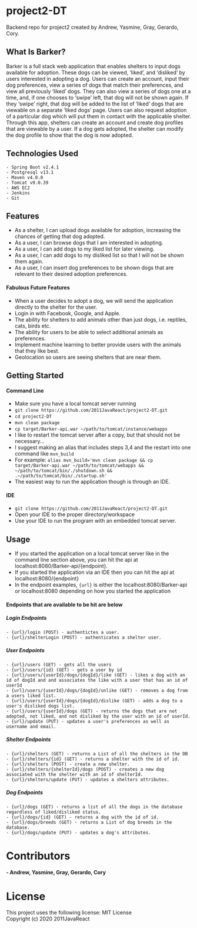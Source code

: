 # project2-DT
Backend repo for project2 created by Andrew, Yasmine, Gray, Gerardo, Cory.

## What Is Barker?
Barker is a full stack web application that enables shelters to input dogs available for adoption. These dogs can be viewed, ‘liked’, and ‘disliked’ by users interested in adopting a dog. Users can create an account, input their dog preferences, view a series of dogs that match their preferences, and view all previously ‘liked’ dogs. They can also view a series of dogs one at a time, and, if one chooses to ‘swipe’ left, that dog will not be shown again. If they ‘swipe’ right, that dog will be added to the list of ‘liked’ dogs that are viewable on a separate ‘liked dogs’ page. Users can also request adoption of a particular dog which will put them in contact with the applicable shelter. Through this app, shelters can create an account and create dog profiles that are viewable by a user. If a dog gets adopted, the shelter can modify the dog profile to show that the dog is now adopted.

## Technologies Used
    - Spring Boot v2.4.1
    - Postgresql v13.1
    - Maven v4.0.0
    - Tomcat v9.0.39
    - AWS EC2
    - Jenkins
    - Git

## Features
- As a shelter, I can upload dogs available for adoption, increasing the chances of getting that dog adopted.
- As a user, I can browse dogs that I am interested in adopting.
- As a user, I can add dogs to my liked list for later viewing.
- As a user, I can add dogs to my disliked list so that I will not be shown them again.
- As a user, I can  insert dog preferences to be shown dogs that are relevant to their desired adoption preferences.

#### Fabulous Future Features
- When a user decides to adopt a dog, we will send the application directly to the shelter for the user.
- Login in with Facebook, Google, and Apple.
- The ability for shelters to add animals other than just dogs, i.e. reptiles, cats, birds etc.
- The ability for users to be able to select additional animals as preferences.
- Implement machine learning to better provide users with the animals that they like best.
- Geolocation so users are seeing shelters that are near them.

## Getting Started
#### Command Line
- Make sure you have a local tomcat server running
- ```git clone https://github.com/2011JavaReact/project2-DT.git```
- ```cd project2-DT```
- ```mvn clean package```
- ```cp target/Barker-api.war ~/path/to/tomcat/instance/webapps```
- I like to restart the tomcat server after a copy, but that should not be necessary...
- I suggest making an alias that includes steps 3,4 and the restart into one command like ```mvn_build```
- For example: ```alias mvn_build='mvn clean package && cp target/Barker-api.war ~/path/to/tomcat/webapps && ~/path/to/tomcat/bin/./shutdown.sh && .~/path/to/tomcat/bin/./startup.sh'```
- The easiest way to run the application though is through an IDE.

#### IDE
- ```git clone https://github.com/2011JavaReact/project2-DT.git```
- Open your IDE to the proper directory/workspace
- Use your IDE to run the program with an embedded tomcat server.

## Usage
- If you started the application on a local tomcat server like in the command line section above, you can hit the api at localhost:8080/Barker-api/{endpoint}. 
- If you started the application via an IDE then you can hit the api at localhost:8080/{endpoint}
- In the endpoint examples, ```{url}``` is either the localhost:8080/Barker-api or localhost:8080 depending on how you started the application
#### Endpoints that are available to be hit are below
##### Login Endpoints
    - {url}/login (POST) - authentictes a user.
    - {url}/shelterLogin (POST) - authenticates a shelter user.
##### User Endpoints
    - {url}/users (GET) - gets all the users
    - {url}/users/{id} (GET) - gets a user by id
    - {url}/users/{userId}/dogs/{dogId}/like (GET) - likes a dog with an id of dogId and and associates the like with a user that has an id of userId
    - {url}/users/{userId}/dogs/{dogId}/unlike (GET) - removes a dog from a users liked list. 
    - {url}/users/{userId}/dogs/{dogId}/dislike (GET) - adds a dog to a user's disliked dogs list.
    - {url}/users/{userId}/dogs (GET) - returns the dogs that are not adopted, not liked, and not disliked by the user with an id of userId.
    - {url}/update (PUT) - updates a user's preferences as well as username and email.
##### Shelter Endpoints
    - {url}/shelters (GET) - returns a List of all the shelters in the DB
    - {url}/shelters/{id} (GET) - returns a shelter with the id of id.
    - {url}/shelters (POST) - create a new shelter.
    - {url}/shelters/{shelterId}/dogs (POST) - creates a new dog associated with the shelter with an id of shelterId.
    - {url}/shelters/update (PUT) - updates a shelters attributes.
##### Dog Endpoints
    - {url}/dogs (GET) - returns a list of all the dogs in the database regardless of liked/disliked status.
    - {url}/dogs/{id} (GET) - returns a dog with the id of id.
    - {url}/dogs/breeds (GET) - returns a List of dog breeds in the database.
    - {url}/dogs/update (PUT) - updates a dog's attributes.


# Contributors
#### - Andrew, Yasmine, Gray, Gerardo, Cory

# License
This project uses the following license: MIT License<br>
Copyright (c) 2020 2011JavaReact
